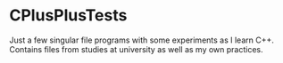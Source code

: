 # CPlusPlusTests
Just a few singular file programs with some experiments as I learn C++. Contains files from studies at university as well as my own practices.
